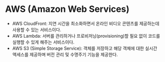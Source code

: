 # AWS (Amazon Web Services)

+ AWS CloudFront: 지연 시간을 최소화하면서 온라인 비디오 콘텐츠를 제공하는데 사용할 수 있는 서비스이다.
+ AWS Lambda: 서버를 관리하거나 프로비저닝(provisioning)할 필요 없이 코드를 실행할 수 있게 해주는 서비스이다.
+ AWS S3 (Simple Storage Service): 객체를 저장하고 해당 객체에 대한 실시간 액세스를 제공하며 버전 관리 및 수명주기 기능을 제공한다.
